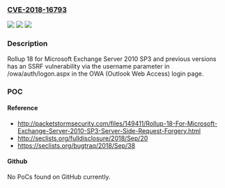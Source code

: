 ### [CVE-2018-16793](https://cve.mitre.org/cgi-bin/cvename.cgi?name=CVE-2018-16793)
![](https://img.shields.io/static/v1?label=Product&message=n%2Fa&color=blue)
![](https://img.shields.io/static/v1?label=Version&message=n%2Fa&color=blue)
![](https://img.shields.io/static/v1?label=Vulnerability&message=n%2Fa&color=brighgreen)

### Description

Rollup 18 for Microsoft Exchange Server 2010 SP3 and previous versions has an SSRF vulnerability via the username parameter in /owa/auth/logon.aspx in the OWA (Outlook Web Access) login page.

### POC

#### Reference
- http://packetstormsecurity.com/files/149411/Rollup-18-For-Microsoft-Exchange-Server-2010-SP3-Server-Side-Request-Forgery.html
- http://seclists.org/fulldisclosure/2018/Sep/20
- https://seclists.org/bugtraq/2018/Sep/38

#### Github
No PoCs found on GitHub currently.

